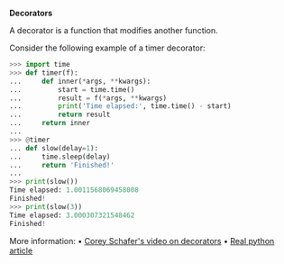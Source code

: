 **Decorators**

A decorator is a function that modifies another function.

Consider the following example of a timer decorator:
```py
>>> import time
>>> def timer(f):
...     def inner(*args, **kwargs):
...         start = time.time()
...         result = f(*args, **kwargs)
...         print('Time elapsed:', time.time() - start)
...         return result
...     return inner
...
>>> @timer
... def slow(delay=1):
...     time.sleep(delay)
...     return 'Finished!'
...
>>> print(slow())
Time elapsed: 1.0011568069458008
Finished!
>>> print(slow(3))
Time elapsed: 3.000307321548462
Finished!
```

More information:
• [Corey Schafer's video on decorators](https://youtu.be/FsAPt_9Bf3U)
• [Real python article](https://realpython.com/primer-on-python-decorators/)
